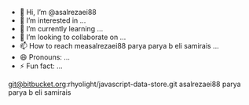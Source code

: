 - 👋 Hi, I’m @asalrezaei88
- 👀 I’m interested in ...
- 🌱 I’m currently learning ...
- 💞️ I’m looking to collaborate on ...
- 📫 How to reach measalrezaei88 parya parya b eli samirais
 ...
- 😄 Pronouns: ...
- ⚡ Fun fact: ...

<!---
asalrezaei88/asalrezaei88 is a ✨ special ✨ repository because its `README.md` (this file) appears on your GitHub profile.
You can click the Preview link to take a look at your changes.
--->
git@bitbucket.org:rhyolight/javascript-data-store.git 
asalrezaei88 parya parya b eli samirais
